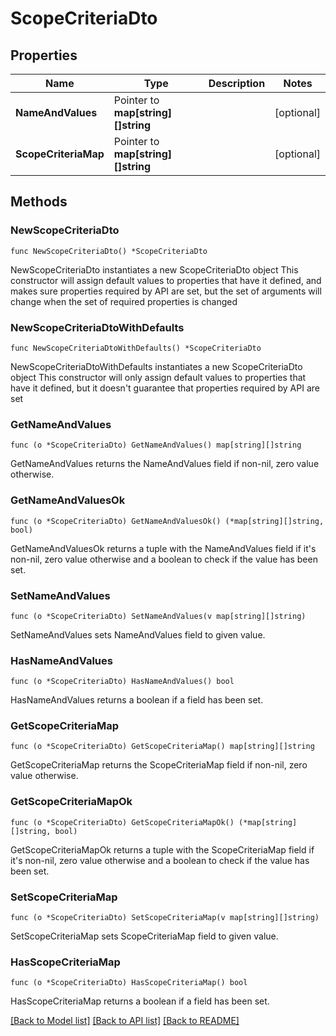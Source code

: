 # ScopeCriteriaDto

## Properties

Name | Type | Description | Notes
------------ | ------------- | ------------- | -------------
**NameAndValues** | Pointer to **map[string][]string** |  | [optional] 
**ScopeCriteriaMap** | Pointer to **map[string][]string** |  | [optional] 

## Methods

### NewScopeCriteriaDto

`func NewScopeCriteriaDto() *ScopeCriteriaDto`

NewScopeCriteriaDto instantiates a new ScopeCriteriaDto object
This constructor will assign default values to properties that have it defined,
and makes sure properties required by API are set, but the set of arguments
will change when the set of required properties is changed

### NewScopeCriteriaDtoWithDefaults

`func NewScopeCriteriaDtoWithDefaults() *ScopeCriteriaDto`

NewScopeCriteriaDtoWithDefaults instantiates a new ScopeCriteriaDto object
This constructor will only assign default values to properties that have it defined,
but it doesn't guarantee that properties required by API are set

### GetNameAndValues

`func (o *ScopeCriteriaDto) GetNameAndValues() map[string][]string`

GetNameAndValues returns the NameAndValues field if non-nil, zero value otherwise.

### GetNameAndValuesOk

`func (o *ScopeCriteriaDto) GetNameAndValuesOk() (*map[string][]string, bool)`

GetNameAndValuesOk returns a tuple with the NameAndValues field if it's non-nil, zero value otherwise
and a boolean to check if the value has been set.

### SetNameAndValues

`func (o *ScopeCriteriaDto) SetNameAndValues(v map[string][]string)`

SetNameAndValues sets NameAndValues field to given value.

### HasNameAndValues

`func (o *ScopeCriteriaDto) HasNameAndValues() bool`

HasNameAndValues returns a boolean if a field has been set.

### GetScopeCriteriaMap

`func (o *ScopeCriteriaDto) GetScopeCriteriaMap() map[string][]string`

GetScopeCriteriaMap returns the ScopeCriteriaMap field if non-nil, zero value otherwise.

### GetScopeCriteriaMapOk

`func (o *ScopeCriteriaDto) GetScopeCriteriaMapOk() (*map[string][]string, bool)`

GetScopeCriteriaMapOk returns a tuple with the ScopeCriteriaMap field if it's non-nil, zero value otherwise
and a boolean to check if the value has been set.

### SetScopeCriteriaMap

`func (o *ScopeCriteriaDto) SetScopeCriteriaMap(v map[string][]string)`

SetScopeCriteriaMap sets ScopeCriteriaMap field to given value.

### HasScopeCriteriaMap

`func (o *ScopeCriteriaDto) HasScopeCriteriaMap() bool`

HasScopeCriteriaMap returns a boolean if a field has been set.


[[Back to Model list]](../README.md#documentation-for-models) [[Back to API list]](../README.md#documentation-for-api-endpoints) [[Back to README]](../README.md)


